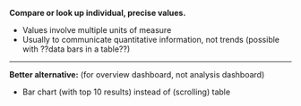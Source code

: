 **Compare or look up individual, precise values.**
- Values involve multiple units of measure
- Usually to communicate quantitative information, not trends (possible with ??data bars in a table??)

---

**Better alternative:** (for overview dashboard, not analysis dashboard)
- Bar chart (with top 10 results) instead of (scrolling) table